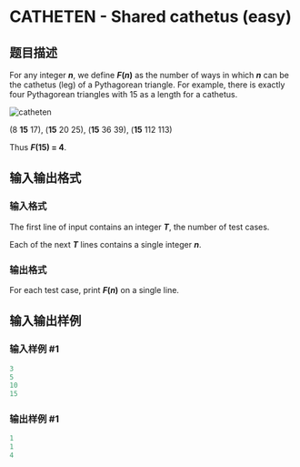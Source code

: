 # CATHETEN - Shared cathetus (easy)

## 题目描述

For any integer **_n_**, we define **_F_(_n_)** as the number of ways in which **_n_** can be the cathetus (leg) of a Pythagorean triangle. For example, there is exactly four Pythagorean triangles with 15 as a length for a cathetus.

![catheten](../../content/francky:catheten "catheten")

(8 **15** 17), (**15** 20 25), (**15** 36 39), (**15** 112 113)

Thus **_F_(15) = 4**.

## 输入输出格式

### 输入格式

The first line of input contains an integer **_T_**, the number of test cases.

Each of the next **_T_** lines contains a single integer **_n_**.

### 输出格式

For each test case, print **_F_(_n_)** on a single line.

## 输入输出样例

### 输入样例 #1

```cpp
3
5
10
15
```


### 输出样例 #1

```cpp
1
1
4
```



